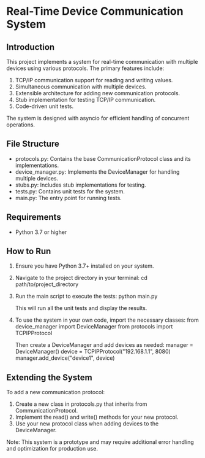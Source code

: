 Real-Time Device Communication System
=====================================

Introduction
------------
This project implements a system for real-time communication with multiple devices using various protocols. The primary features include:

1. TCP/IP communication support for reading and writing values.
2. Simultaneous communication with multiple devices.
3. Extensible architecture for adding new communication protocols.
4. Stub implementation for testing TCP/IP communication.
5. Code-driven unit tests.

The system is designed with asyncio for efficient handling of concurrent operations.

File Structure
--------------
- protocols.py: Contains the base CommunicationProtocol class and its implementations.
- device_manager.py: Implements the DeviceManager for handling multiple devices.
- stubs.py: Includes stub implementations for testing.
- tests.py: Contains unit tests for the system.
- main.py: The entry point for running tests.

Requirements
------------
- Python 3.7 or higher

How to Run
----------
1. Ensure you have Python 3.7+ installed on your system.

2. Navigate to the project directory in your terminal:
   cd path/to/project_directory

3. Run the main script to execute the tests:
   python main.py

   This will run all the unit tests and display the results.

4. To use the system in your own code, import the necessary classes:
   from device_manager import DeviceManager
   from protocols import TCPIPProtocol

   Then create a DeviceManager and add devices as needed:
   manager = DeviceManager()
   device = TCPIPProtocol("192.168.1.1", 8080)
   manager.add_device("device1", device)

Extending the System
--------------------
To add a new communication protocol:
1. Create a new class in protocols.py that inherits from CommunicationProtocol.
2. Implement the read() and write() methods for your new protocol.
3. Use your new protocol class when adding devices to the DeviceManager.

Note: This system is a prototype and may require additional error handling and optimization for production use.